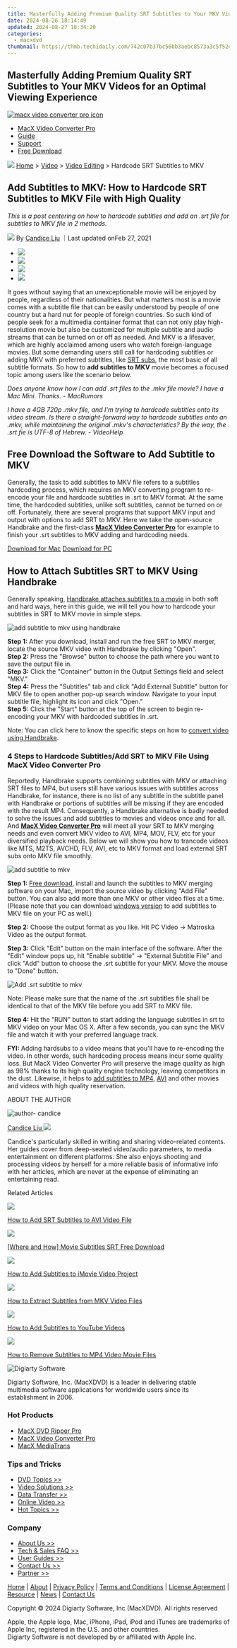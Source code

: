 ```yaml
---
title: Masterfully Adding Premium Quality SRT Subtitles to Your MKV Videos for an Optimal Viewing Experience
date: 2024-08-26 18:14:49
updated: 2024-08-27 10:34:20
categories:
  - macxdvd
thumbnail: https://thmb.techidaily.com/742c07b37bc56bb3aebc8573a3c5f52e5aeacf6ca1da2ad6fefe640eb56756a6.jpg
---
```


## Masterfully Adding Premium Quality SRT Subtitles to Your MKV Videos for an Optimal Viewing Experience

[![macx video converter pro icon](https://www.macxdvd.com/mac-dvd-video-converter-how-to/../image-style/new-seo/icon11.png)](https://tools.techidaily.com/macxdvd/products/)

* [MacX Video Converter Pro](https://tools.techidaily.com/macxdvd/products/)
* [Guide](https://tools.techidaily.com/macxdvd/products/)
* [Support](https://tools.techidaily.com/macxdvd/products/)
* [Free Download](https://tools.techidaily.com/macxdvd/products/)



![](https://www.macxdvd.com/mac-dvd-video-converter-how-to/../image-style/new-seo/icon7.png) [Home](https://tools.techidaily.com/macxdvd/products/) \> [Video](https://tools.techidaily.com/macxdvd/products/) \> [Video Editing](https://tools.techidaily.com/macxdvd/products/) \> Hardcode SRT Subtitles to MKV

## Add Subtitles to MKV: How to Hardcode SRT Subtitles to MKV File with High Quality



_This is a post centering on how to hardcode subtitles and add an .srt file for subtitles to MKV file in 2 methods._ 

![](https://www.macxdvd.com/mac-dvd-video-converter-how-to/../image-style/new-seo/icon6.png) By [Candice Liu](https://tools.techidaily.com/macxdvd/products/) ｜Last updated onFeb 27, 2021 

* [![](https://www.macxdvd.com/mac-dvd-video-converter-how-to/../image-style/new-seo/share-fa.jpg)](https://www.facebook.com/sharer/sharer.php?u=https://www.macxdvd.com/mac-dvd-video-converter-how-to/hardcode-add-srt-subtitles-to-mkv.htm)
* [![](https://www.macxdvd.com/mac-dvd-video-converter-how-to/../image-style/new-seo/share-tw.jpg)](https://twitter.com/intent/tweet?url=https://www.macxdvd.com/mac-dvd-video-converter-how-to/hardcode-add-srt-subtitles-to-mkv.htm)
* [![](https://www.macxdvd.com/mac-dvd-video-converter-how-to/../image-style/new-seo/share-email.jpg)](https://www.macxdvd.com/mac-dvd-video-converter-how-to/mailto:info@example.com?&subject=&body=https://www.macxdvd.com/mac-dvd-video-converter-how-to/hardcode-add-srt-subtitles-to-mkv.htm)
* [![](https://www.macxdvd.com/mac-dvd-video-converter-how-to/../image-style/new-seo/share-in.jpg)](https://www.linkedin.com/shareArticle?mini=true&url=https://www.macxdvd.com/mac-dvd-video-converter-how-to/hardcode-add-srt-subtitles-to-mkv.htm&title=&summary=https://www.macxdvd.com/mac-dvd-video-converter-how-to/crop-youtube-video.htm&source=)

It goes without saying that an unexceptionable movie will be enjoyed by people, regardless of their nationalities. But what matters most is a movie comes with a subtitle file that can be easily understood by people of one country but a hard nut for people of foreign countries. So such kind of people seek for a multimedia container format that can not only play high-resolution movie but also be customized for multiple subtitle and audio streams that can be turned on or off as needed. And MKV is a lifesaver, which are highly acclaimed among users who watch foreign-language movies. But some demanding users still call for hardcoding subtitles or adding MKV with preferred subtitles, like [SRT subs](https://tools.techidaily.com/macxdvd/products/), the most basic of all subtitle formats. So how to **add subtitles to MKV** movie becomes a focused topic among users like the scenario below. 

_Does anyone know how I can add .srt files to the .mkv file movie? I have a Mac Mini. Thanks. - MacRumors_ 

_I have a 4GB 720p .mkv file, and I'm trying to hardcode subtitles onto its video stream. Is there a straight-forward way to hardcode subtitles onto an .mkv, while maintaining the original .mkv's characteristics? By the way, the .srt fie is UTF-8 of Hebrew. - VideoHelp_ 

## Free Download the Software to Add Subtitle to MKV 

Generally, the task to add subtitles to MKV file refers to a subtitles hardcoding process, which requires an MKV converting program to re-encode your file and hardcode subtitles in .srt to MKV format. At the same time, the hardcoded subtitles, unlike soft subtitles, cannot be turned on or off. Fortunately, there are several programs that support MKV input and output with options to add SRT to MKV. Here we take the open-source Handbrake and the first-class [**MacX Video Converter Pro**](https://tools.techidaily.com/macxdvd/products/) for example to finish your .srt subtitles to MKV adding and hardcoding needs. 

[Download for Mac](https://tools.techidaily.com/macxdvd/products/) [Download for PC](https://tools.techidaily.com/macxdvd/products/) 

## How to Attach Subtitles SRT to MKV Using Handbrake 

Generally speaking, [Handbrake attaches subtitles to a movie](https://tools.techidaily.com/macxdvd/products/) in both soft and hard ways, here in this guide, we will tell you how to hardcode your subtitles in SRT to MKV movie in simple steps. 

![add subtitle to mkv using handbrake](https://www.macxdvd.com/mac-dvd-video-converter-how-to/article-image/zxh-handbrake-add-hard-subtitle-091801.png)

**Step 1:** After you download, install and run the free SRT to MKV merger, locate the source MKV video with Handbrake by clicking "Open".   
**Step 2:** Press the "Browse" button to choose the path where you want to save the output file in.   
**Step 3:** Click the "Container" button in the Output Settings field and select "MKV."  
**Step 4:** Press the "Subtitles" tab and click "Add External Subtitle" button for MKV file to open another pop-up search window. Navigate to your input subtitle file, highlight its icon and click "Open."   
**Step 5:** Click the "Start" button at the top of the screen to begin re-encoding your MKV with hardcoded subtitles in .srt. 

Note: You can click here to know the specific steps on how to [convert video using Handbrake](https://tools.techidaily.com/macxdvd/products/). 

### 4 Steps to Hardcode Subtitles/Add SRT to MKV File Using MacX Video Converter Pro

Reportedly, Handbrake supports combining subtitles with MKV or attaching SRT files to MP4, but users still have various issues with subtitles across Handbrake, for instance, there is no list of any subtitle in the subtitle panel with Handbrake or portions of subtitles will be missing if they are encoded with the result MP4\. Consequently, a Handbrake alternative is badly needed to solve the issues and add subtitles to movies and videos once and for all. And [**MacX Video Converter Pro**](https://tools.techidaily.com/macxdvd/products/) will meet all your SRT to MKV merging needs and even convert MKV video to AVI, MP4, MOV, FLV, etc for your diversified playback needs. Below we will show you how to trancode videos like MTS, M2TS, AVCHD, FLV, AVI, etc to MKV format and load external SRT subs onto MKV file smoothly. 

![add subtitle to mkv](https://www.macxdvd.com/mac-dvd-video-converter-how-to/article-image/zxh-mdrp-110701.jpg)

**Step 1:** [Free download](https://tools.techidaily.com/macxdvd/products/), install and launch the subtitles to MKV merging software on your Mac, import the source video by clicking "Add File" button. You can also add more than one MKV or other video files at a time. (Please note that you can download [windows version](https://tools.techidaily.com/macxdvd/products/) to add subtitles to MKV file on your PC as well.) 

**Step 2:** Choose the output format as you like. Hit PC Video -> Matroska Video as the output format. 

**Step 3:** Click "Edit" button on the main interface of the software. After the "Edit" window pops up, hit "Enable subtitle" -> "External Subtitle File" and click "Add" button to choose the .srt subtitle for your MKV. Move the mouse to "Done" button. 

![Add .srt subtitle to mkv](https://www.macxdvd.com/mac-dvd-video-converter-how-to/article-image/add-subtitle.jpg)

Note: Please make sure that the name of the .srt subtitles file shall be identical to that of the MKV file before you add SRT to MKV file. 

**Step 4:** Hit the "RUN" button to start adding the language subtitles in srt to MKV video on your Mac OS X. After a few seconds, you can sync the MKV file and watch it with your preferred language track. 

**FYI:** Adding hardsubs to a video means that you'll have to re-encoding the video. In other words, such hardcoding process means incur some quality loss. But MacX Video Converter Pro will preserve the image quality as high as 98% thanks to its high quality engine technology, leaving competitors in the dust. Likewise, it helps to [add subtitles to MP4](https://tools.techidaily.com/macxdvd/products/), [AVI](https://tools.techidaily.com/macxdvd/products/) and other movies and videos with high quality reservation. 

ABOUT THE AUTHOR

![author- candice](https://www.macxdvd.com/mac-dvd-video-converter-how-to/../image-style/new-seo/candice.png) 

[Candice Liu ![](https://www.macxdvd.com/mac-dvd-video-converter-how-to/../image-style/new-seo/share-in1.jpg)](https://www.linkedin.com/in/candice-liu-444483a3/) 

Candice's particularly skilled in writing and sharing video-related contents. Her guides cover from deep-seated video/audio parameters, to media entertainment on different platforms. She also enjoys shooting and processing videos by herself for a more reliable basis of informative info with her articles, which are never at the expense of eliminating an entertaining read.



Related Articles

![](https://www.macxdvd.com/mac-dvd-video-converter-how-to/../image-style/new-seo/pic7.jpg)

[How to Add SRT Subtitles to AVI Video File](https://tools.techidaily.com/macxdvd/products/)

![](https://www.macxdvd.com/mac-dvd-video-converter-how-to/../image-style/new-seo/pic6.jpg)

[\[Where and How\] Movie Subtitles SRT Free Download](https://tools.techidaily.com/macxdvd/products/)

![](https://www.macxdvd.com/mac-dvd-video-converter-how-to/../image-style/new-seo/pic5.jpg)

[How to Add Subtitles to iMovie Video Project](https://tools.techidaily.com/macxdvd/products/) 

![](https://www.macxdvd.com/mac-dvd-video-converter-how-to/../image-style/new-seo/pic4.jpg)

[How to Extract Subtitles from MKV Video Files](https://tools.techidaily.com/macxdvd/products/) 

![](https://www.macxdvd.com/mac-dvd-video-converter-how-to/../image-style/new-seo/pic3.jpg)

[How to Add Subtitles to YouTube Videos](https://tools.techidaily.com/macxdvd/products/) 

![](https://www.macxdvd.com/mac-dvd-video-converter-how-to/../image-style/new-seo/pic2.jpg)

[How to Remove Subtitles to MP4 Video Movie Files](https://tools.techidaily.com/macxdvd/products/) 



![Digiarty Software](https://www.macxdvd.com/mac-dvd-video-converter-how-to/../icon/logo.png) 

Digiarty Software, Inc. (MacXDVD) is a leader in delivering stable multimedia software applications for worldwide users since its establishment in 2006.

### Hot Products

* [MacX DVD Ripper Pro](https://tools.techidaily.com/macxdvd/products/)
* [MacX Video Converter Pro](https://tools.techidaily.com/macxdvd/products/)
* [MacX MediaTrans](https://tools.techidaily.com/macxdvd/products/)

### Tips and Tricks

* [DVD Topics >>](https://tools.techidaily.com/macxdvd/products/)
* [Video Solutions >>](https://tools.techidaily.com/macxdvd/products/)
* [Data Transfer >>](https://tools.techidaily.com/macxdvd/products/)
* [Online Video >>](https://tools.techidaily.com/macxdvd/products/)
* [Hot Topics >>](https://tools.techidaily.com/macxdvd/products/)

### Company

* [About Us >>](https://tools.techidaily.com/macxdvd/products/)
* [Tech & Sales FAQ >>](https://tools.techidaily.com/macxdvd/products/)
* [User Guides >>](https://tools.techidaily.com/macxdvd/products/)
* [Contact Us >>](https://tools.techidaily.com/macxdvd/products/)
* [Partner >>](https://tools.techidaily.com/macxdvd/products/)



[Home](https://tools.techidaily.com/macxdvd/products/) | [About](https://tools.techidaily.com/macxdvd/products/) | [Privacy Policy](https://tools.techidaily.com/macxdvd/products/) | [Terms and Conditions](https://tools.techidaily.com/macxdvd/products/) | [License Agreement](https://tools.techidaily.com/macxdvd/products/) | [Resource](https://tools.techidaily.com/macxdvd/products/) | [News](https://tools.techidaily.com/macxdvd/products/) | [Contact Us](https://tools.techidaily.com/macxdvd/products/)

Copyright © 2024 Digiarty Software, Inc (MacXDVD). All rights reserved

Apple, the Apple logo, Mac, iPhone, iPad, iPod and iTunes are trademarks of Apple Inc, registered in the U.S. and other countries.  
 Digiarty Software is not developed by or affiliated with Apple Inc.

<ins class="adsbygoogle"
     style="display:block"
     data-ad-format="autorelaxed"
     data-ad-client="ca-pub-7571918770474297"
     data-ad-slot="1223367746"></ins>



<ins class="adsbygoogle"
     style="display:block"
     data-ad-client="ca-pub-7571918770474297"
     data-ad-slot="8358498916"
     data-ad-format="auto"
     data-full-width-responsive="true"></ins>
